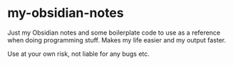 # my-obsidian-notes

Just my Obsidian notes and some boilerplate code to use as a reference when doing programming stuff. Makes my life easier and my output faster. 

Use at your own risk, not liable for any bugs etc.
